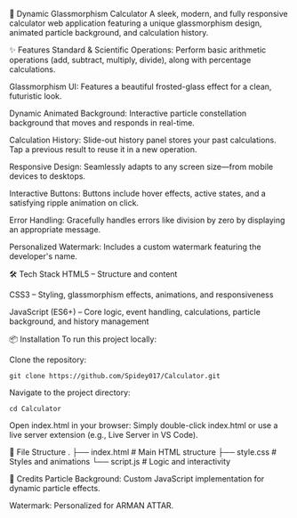 💎 Dynamic Glassmorphism Calculator
A sleek, modern, and fully responsive calculator web application featuring a unique glassmorphism design, animated particle background, and calculation history.


✨ Features
Standard & Scientific Operations: Perform basic arithmetic operations (add, subtract, multiply, divide), along with percentage calculations.

Glassmorphism UI: Features a beautiful frosted-glass effect for a clean, futuristic look.

Dynamic Animated Background: Interactive particle constellation background that moves and responds in real-time.

Calculation History: Slide-out history panel stores your past calculations. Tap a previous result to reuse it in a new operation.

Responsive Design: Seamlessly adapts to any screen size—from mobile devices to desktops.

Interactive Buttons: Buttons include hover effects, active states, and a satisfying ripple animation on click.

Error Handling: Gracefully handles errors like division by zero by displaying an appropriate message.

Personalized Watermark: Includes a custom watermark featuring the developer's name.

🛠️ Tech Stack
HTML5 – Structure and content

CSS3 – Styling, glassmorphism effects, animations, and responsiveness

JavaScript (ES6+) – Core logic, event handling, calculations, particle background, and history management

📦 Installation
To run this project locally:

Clone the repository:

    git clone https://github.com/Spidey017/Calculator.git

Navigate to the project directory:

    cd Calculator

Open index.html in your browser:
Simply double-click index.html or use a live server extension (e.g., Live Server in VS Code).

📁 File Structure
.
├── index.html      # Main HTML structure
├── style.css       # Styles and animations
└── script.js       # Logic and interactivity

🙌 Credits
Particle Background: Custom JavaScript implementation for dynamic particle effects.

Watermark: Personalized for ARMAN ATTAR.
